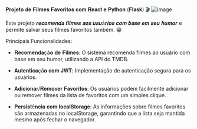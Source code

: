 𝐏𝐫𝐨𝐣𝐞𝐭𝐨 𝐝𝐞 𝐅𝐢𝐥𝐦𝐞𝐬 𝐅𝐚𝐯𝐨𝐫𝐢𝐭𝐨𝐬 𝐜𝐨𝐦 𝐑𝐞𝐚𝐜𝐭 𝐞 𝐏𝐲𝐭𝐡𝐨𝐧 (𝐅𝐥𝐚𝐬𝐤) 🎬 
![image](https://github.com/user-attachments/assets/5853dfc1-4839-4103-8eb1-565f5a0ed8b3)

Este projeto 𝒓𝒆𝒄𝒐𝒎𝒆𝒏𝒅𝒂 𝒇𝒊𝒍𝒎𝒆𝒔 𝒂𝒐𝒔 𝒖𝒔𝒖á𝒓𝒊𝒐𝒔 𝒄𝒐𝒎 𝒃𝒂𝒔𝒆 𝒆𝒎 𝒔𝒆𝒖 𝒉𝒖𝒎𝒐𝒓 e permite salvar seus filmes favoritos também. 😁 

 Principais Funcionalidades:

- 𝐑𝐞𝐜𝐨𝐦𝐞𝐧𝐝𝐚çã𝐨 𝐝𝐞 𝐅𝐢𝐥𝐦𝐞𝐬: O sistema recomenda filmes ao usuário com base em seu humor, utilizando a API do TMDB.

- 𝐀𝐮𝐭𝐞𝐧𝐭𝐢𝐜𝐚çã𝐨 𝐜𝐨𝐦 𝐉𝐖𝐓: Implementação de autenticação segura para os usuários.

- 𝐀𝐝𝐢𝐜𝐢𝐨𝐧𝐚𝐫/𝐑𝐞𝐦𝐨𝐯𝐞𝐫 𝐅𝐚𝐯𝐨𝐫𝐢𝐭𝐨𝐬: Os usuários podem facilmente adicionar ou remover filmes da lista de favoritos com um simples clique.

- 𝐏𝐞𝐫𝐬𝐢𝐬𝐭ê𝐧𝐜𝐢𝐚 𝐜𝐨𝐦 𝐥𝐨𝐜𝐚𝐥𝐒𝐭𝐨𝐫𝐚𝐠𝐞: As informações sobre filmes favoritos são armazenadas no localStorage, garantindo que a lista seja mantida mesmo após fechar o navegador.

